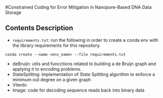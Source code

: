 #Constrained Coding for Error Mitigation in Nanopore-Based DNA Data Storage
## Contents Description
* `requirements.txt`:
  run the following in order to create a conda env with the library requirements for this repository.
 ```
 conda create --name <env_name> --file requirements.txt
 ```
* deBruijn: utils and funcctions related to building a de Bruijn graph and applying it to encoding problems.
* StateSplittng: implementation of State Splitting algorithm to enforce a minimum out degree on a given graph
* Viterbi:
* Image: code for decoding sequence reads back into binary data
